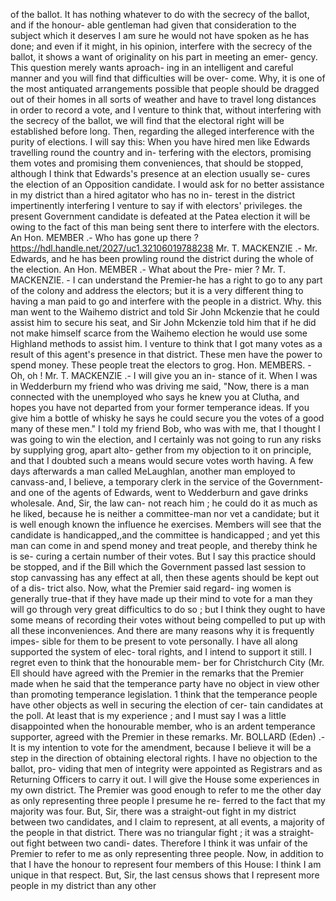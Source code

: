 of the ballot. It has nothing whatever to do with the secrecy of the ballot, and if the honour- able gentleman had given that consideration to the subject which it deserves I am sure he would not have spoken as he has done; and even if it might, in his opinion, interfere with the secrecy of the ballot, it shows a want of originality on his part in meeting an emer- gency. This question merely wants aproach- ing in an intelligent and careful manner and you will find that difficulties will be over- come. Why, it is one of the most antiquated arrangements possible that people should be dragged out of their homes in all sorts of weather and have to travel long distances in order to record a vote, and I venture to think that, without interfering with the secrecy of the ballot, we will find that the electoral right will be established before long. Then, regarding the alleged interference with the purity of elections. I will say this: When you have hired men like Edwards travelling round the country and in- terfering with the electors, promising them votes and promising them conveniences, that should be stopped, although I think that Edwards's presence at an election usually se- cures the election of an Opposition candidate. I would ask for no better assistance in my district than a hired agitator who has no in- terest in the district impertinently interfering I venture to say if with electors' privileges. the present Government candidate is defeated at the Patea election it will be owing to the fact of this man being sent there to interfere with the electors. An Hon. MEMBER .- Who has gone up there ? https://hdl.handle.net/2027/uc1.32106019788238 Mr. T. MACKENZIE .- Mr. Edwards, and he has been prowling round the district during the whole of the election. An Hon. MEMBER .- What about the Pre- mier ? Mr. T. MACKENZIE. - I can understand the Premier-he has a right to go to any part of the colony and address the electors; but it is a very different thing to having a man paid to go and interfere with the people in a district. Why. this man went to the Waihemo district and told Sir John Mckenzie that he could assist him to secure his seat, and Sir John Mckenzie told him that if he did not make himself scarce from the Waihemo election he would use some Highland methods to assist him. I venture to think that I got many votes as a result of this agent's presence in that district. These men have the power to spend money. These people treat the electors to grog. Hon. MEMBERS. - Oh, oh ! Mr. T. MACKENZIE .- I will give you an in- stance of it. When I was in Wedderburn my friend who was driving me said, "Now, there is a man connected with the unemployed who says he knew you at Clutha, and hopes you have not departed from your former temperance ideas. If you give him a bottle of whisky he says he could secure you the votes of a good many of these men." I told my friend Bob, who was with me, that I thought I was going to win the election, and I certainly was not going to run any risks by supplying grog, apart alto- gether from my objection to it on principle, and that I doubted such a means would secure votes worth having. A few days afterwards a man called MeLaughlan, another man employed to canvass-and, I believe, a temporary clerk in the service of the Government-and one of the agents of Edwards, went to Wedderburn and gave drinks wholesale. And, Sir, the law can- not reach him ; he could do it as much as he liked, because he is neither a committee-man nor vet a candidate; but it is well enough known the influence he exercises. Members will see that the candidate is handicapped,,and the committee is handicapped ; and yet this man can come in and spend money and treat people, and thereby think he is se- curing a certain number of their votes. But I say this practice should be stopped, and if the Bill which the Government passed last session to stop canvassing has any effect at all, then these agents should be kept out of a dis- trict also. Now, what the Premier said regard- ing women is generally true-that if they have made up their mind to vote for a man they will go through very great difficultics to do so ; but I think they ought to have some means of recording their votes without being compelled to put up with all these inconveniences. And there are many reasons why it is frequently impes- sible for them to be present to vote personally. I have all along supported the system of elec- toral rights, and I intend to support it still. I regret even to think that the honourable mem- ber for Christchurch City (Mr. Ell should have agreed with the Premier in the remarks that the Premier made when he said that the temperance party have no object in view other than promoting temperance legislation. 1 think that the temperance people have other objects as well in securing the election of cer- tain candidates at the poll. At least that is my experience ; and I must say I was a little disappointed when the honourable member, who is an ardent temperance supporter, agreed with the Premier in these remarks. Mr. BOLLARD (Eden) .- It is my intention to vote for the amendment, because I believe it will be a step in the direction of obtaining electoral rights. I have no objection to the ballot, pro- viding that men of integrity were appointed as Registrars and as Returning Officers to carry it out. I will give the House some experiences in my own district. The Premier was good enough to refer to me the other day as only representing three people I presume he re- ferred to the fact that my majority was four. But, Sir, there was a straight-out fight in my district between two candidates, and I claim to represent, at all events, a majority of the people in that district. There was no triangular fight ; it was a straight-out fight between two candi- dates. Therefore I think it was unfair of the Premier to refer to me as only representing three people. Now, in addition to that I have the honour to represent four members of this House: I think I am unique in that respect. But, Sir, the last census shows that I represent more people in my district than any other 